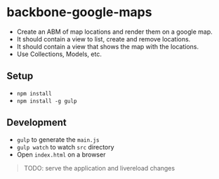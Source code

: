 # backbone-google-maps

* Create an ABM of map locations and render them on a google map.
* It should contain a view to list, create and remove locations.
* It should contain a view that shows the map with the locations.
* Use Collections, Models, etc.

## Setup
* `npm install`
* `npm install -g gulp`

## Development
* `gulp` to generate the `main.js`
* `gulp watch` to watch `src` directory
* Open `index.html` on a browser

> TODO: serve the application and livereload changes
